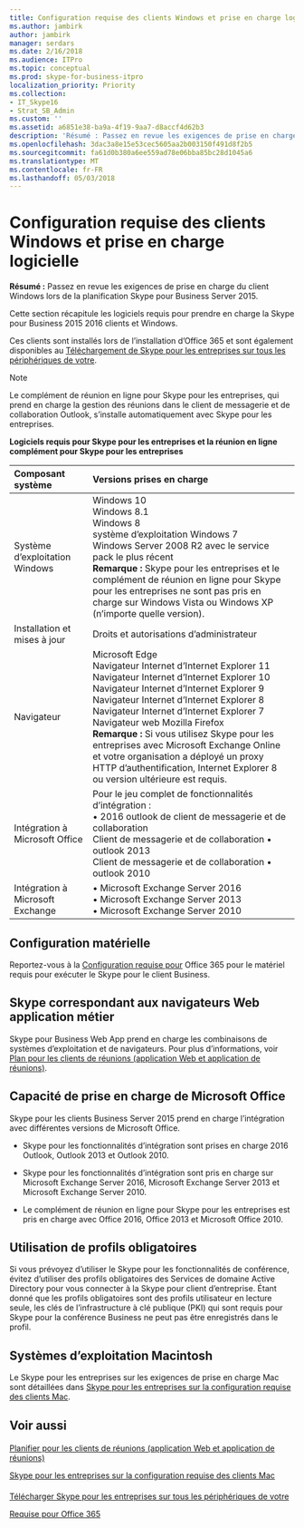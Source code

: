 ```yaml
---
title: Configuration requise des clients Windows et prise en charge logicielle
ms.author: jambirk
author: jambirk
manager: serdars
ms.date: 2/16/2018
ms.audience: ITPro
ms.topic: conceptual
ms.prod: skype-for-business-itpro
localization_priority: Priority
ms.collection:
- IT_Skype16
- Strat_SB_Admin
ms.custom: ''
ms.assetid: a6851e38-ba9a-4f19-9aa7-d8accf4d62b3
description: 'Résumé : Passez en revue les exigences de prise en charge du client Windows lors de la planification Skype pour Business Server 2015.'
ms.openlocfilehash: 3dac3a8e15e53cec5605aa2b003150f491d8f2b5
ms.sourcegitcommit: fa61d0b380a6ee559ad78e06bba85bc28d1045a6
ms.translationtype: MT
ms.contentlocale: fr-FR
ms.lasthandoff: 05/03/2018
---
```

# <a name="windows-client-requirements-and-software-support"></a>Configuration requise des clients Windows et prise en charge logicielle
 
**Résumé :** Passez en revue les exigences de prise en charge du client Windows lors de la planification Skype pour Business Server 2015.
  
Cette section récapitule les logiciels requis pour prendre en charge la Skype pour Business 2015 2016 clients et Windows.
  
Ces clients sont installés lors de l’installation d’Office 365 et sont également disponibles au [Téléchargement de Skype pour les entreprises sur tous les périphériques de votre](https://products.office.com/en-us/skype-for-business/download-app?tab=tabs-3).
  
> [!NOTE]
> Le complément de réunion en ligne pour Skype pour les entreprises, qui prend en charge la gestion des réunions dans le client de messagerie et de collaboration Outlook, s’installe automatiquement avec Skype pour les entreprises. 
  
**Logiciels requis pour Skype pour les entreprises et la réunion en ligne complément pour Skype pour les entreprises**


|**Composant système**|**Versions prises en charge**|
|:-----|:-----|
|Système d’exploitation Windows  <br/> |Windows 10  <br/> Windows 8.1  <br/> Windows 8  <br/> système d’exploitation Windows 7  <br/> Windows Server 2008 R2 avec le service pack le plus récent  <br/> **Remarque :** Skype pour les entreprises et le complément de réunion en ligne pour Skype pour les entreprises ne sont pas pris en charge sur Windows Vista ou Windows XP (n’importe quelle version). <br/> |
|Installation et mises à jour  <br/> |Droits et autorisations d’administrateur  <br/> |
|Navigateur  <br/> |Microsoft Edge  <br/> Navigateur Internet d’Internet Explorer 11  <br/>  Navigateur Internet d’Internet Explorer 10 <br/> Navigateur Internet d’Internet Explorer 9  <br/> Navigateur Internet d’Internet Explorer 8  <br/> Navigateur Internet d’Internet Explorer 7  <br/> Navigateur web Mozilla Firefox  <br/> **Remarque :** Si vous utilisez Skype pour les entreprises avec Microsoft Exchange Online et votre organisation a déployé un proxy HTTP d’authentification, Internet Explorer 8 ou version ultérieure est requis.           |
|Intégration à Microsoft Office  <br/> |Pour le jeu complet de fonctionnalités d’intégration :  <br/> • 2016 outlook de client de messagerie et de collaboration  <br/> Client de messagerie et de collaboration • outlook 2013  <br/> Client de messagerie et de collaboration • outlook 2010  <br/> |
|Intégration à Microsoft Exchange  <br/> |• Microsoft Exchange Server 2016  <br/> • Microsoft Exchange Server 2013  <br/> • Microsoft Exchange Server 2010  <br/> |
   
## <a name="hardware"></a>Configuration matérielle

Reportez-vous à la [Configuration requise pour](https://products.office.com/en-us/office-system-requirements) Office 365 pour le matériel requis pour exécuter le Skype pour le client Business.
  
## <a name="skype-for-business-web-app-browsers"></a>Skype correspondant aux navigateurs Web application métier

Skype pour Business Web App prend en charge les combinaisons de systèmes d’exploitation et de navigateurs. Pour plus d’informations, voir [Plan pour les clients de réunions (application Web et application de réunions)](meetings-clients.md). 
  
## <a name="microsoft-office-supportability"></a>Capacité de prise en charge de Microsoft Office

Skype pour les clients Business Server 2015 prend en charge l’intégration avec différentes versions de Microsoft Office.
  
- Skype pour les fonctionnalités d’intégration sont prises en charge 2016 Outlook, Outlook 2013 et Outlook 2010.
    
- Skype pour les fonctionnalités d’intégration sont pris en charge sur Microsoft Exchange Server 2016, Microsoft Exchange Server 2013 et Microsoft Exchange Server 2010.
    
- Le complément de réunion en ligne pour Skype pour les entreprises est pris en charge avec Office 2016, Office 2013 et Microsoft Office 2010.
    
## <a name="using-mandatory-profiles"></a>Utilisation de profils obligatoires

Si vous prévoyez d’utiliser le Skype pour les fonctionnalités de conférence, évitez d’utiliser des profils obligatoires des Services de domaine Active Directory pour vous connecter à la Skype pour client d’entreprise. Étant donné que les profils obligatoires sont des profils utilisateur en lecture seule, les clés de l’infrastructure à clé publique (PKI) qui sont requis pour Skype pour la conférence Business ne peut pas être enregistrés dans le profil. 
  
## <a name="macintosh-operating-systems"></a>Systèmes d’exploitation Macintosh

Le Skype pour les entreprises sur les exigences de prise en charge Mac sont détaillées dans [Skype pour les entreprises sur la configuration requise des clients Mac](mac-requirements.md).
  
## <a name="see-also"></a>Voir aussi

#### 

[Planifier pour les clients de réunions (application Web et application de réunions)](meetings-clients.md)
  
[Skype pour les entreprises sur la configuration requise des clients Mac](mac-requirements.md)
#### 

[Télécharger Skype pour les entreprises sur tous les périphériques de votre](https://products.office.com/en-us/skype-for-business/download-app?tab=tabs-3)
  
[Requise pour Office 365](https://products.office.com/en-us/office-system-requirements)

